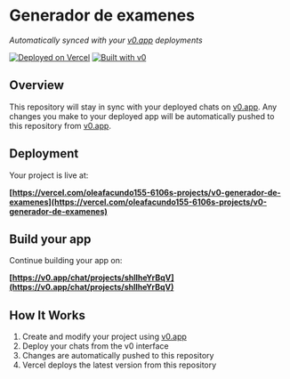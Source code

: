 # Generador de examenes

*Automatically synced with your [v0.app](https://v0.app) deployments*

[![Deployed on Vercel](https://img.shields.io/badge/Deployed%20on-Vercel-black?style=for-the-badge&logo=vercel)](https://vercel.com/oleafacundo155-6106s-projects/v0-generador-de-examenes)
[![Built with v0](https://img.shields.io/badge/Built%20with-v0.app-black?style=for-the-badge)](https://v0.app/chat/projects/shllheYrBqV)

## Overview

This repository will stay in sync with your deployed chats on [v0.app](https://v0.app).
Any changes you make to your deployed app will be automatically pushed to this repository from [v0.app](https://v0.app).

## Deployment

Your project is live at:

**[https://vercel.com/oleafacundo155-6106s-projects/v0-generador-de-examenes](https://vercel.com/oleafacundo155-6106s-projects/v0-generador-de-examenes)**

## Build your app

Continue building your app on:

**[https://v0.app/chat/projects/shllheYrBqV](https://v0.app/chat/projects/shllheYrBqV)**

## How It Works

1. Create and modify your project using [v0.app](https://v0.app)
2. Deploy your chats from the v0 interface
3. Changes are automatically pushed to this repository
4. Vercel deploys the latest version from this repository